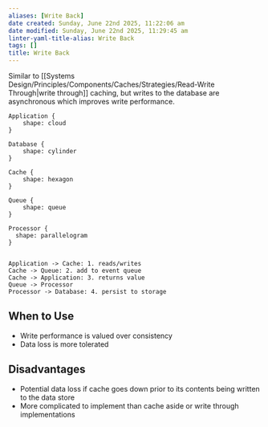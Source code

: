 ```yaml
---
aliases: [Write Back]
date created: Sunday, June 22nd 2025, 11:22:06 am
date modified: Sunday, June 22nd 2025, 11:29:45 am
linter-yaml-title-alias: Write Back
tags: []
title: Write Back
---
```


Similar to [[Systems Design/Principles/Components/Caches/Strategies/Read-Write Through|write through]] caching, but writes to the database are asynchronous which improves write performance.

```d2
Application {
	shape: cloud
}

Database {
	shape: cylinder
}

Cache {
	shape: hexagon
}

Queue {
	shape: queue
}

Processor {
  shape: parallelogram
}


Application -> Cache: 1. reads/writes
Cache -> Queue: 2. add to event queue
Cache -> Application: 3. returns value
Queue -> Processor
Processor -> Database: 4. persist to storage
```

## When to Use

- Write performance is valued over consistency
- Data loss is more tolerated

## Disadvantages

- Potential data loss if cache goes down prior to its contents being written to the data store
- More complicated to implement than cache aside or write through implementations
